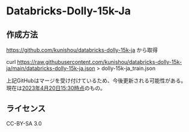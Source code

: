 # Databricks-Dolly-15k-Ja
## 作成方法
https://github.com/kunishou/databricks-dolly-15k-ja から取得

curl https://raw.githubusercontent.com/kunishou/databricks-dolly-15k-ja/main/databricks-dolly-15k-ja.json > dolly-15k-ja_train.json

<!-- ```
curl https://raw.githubusercontent.com/kunishou/databricks-dolly-15k-ja/main/databricks-dolly-15k-ja.json | bash ../../utils/jq-slice-json.sh
``` -->

上記GitHubはマージを受け付けているため、今後更新される可能性がある。  
現在は[2023年4月20日15:30時点](https://github.com/kunishou/databricks-dolly-15k-ja/commit/a43a00cb7671d4d70885999bd779ee9f652f197c)のもの。

## ライセンス
CC-BY-SA 3.0
